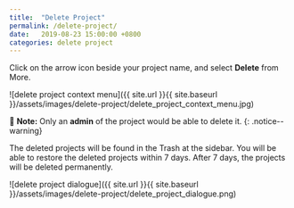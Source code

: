 ```yaml
---
title:  "Delete Project"
permalink: /delete-project/
date:   2019-08-23 15:00:00 +0800
categories: delete project
---
```

Click on the arrow icon beside your project name, and select **Delete** from More.

![delete project context menu]({{ site.url }}{{ site.baseurl }}/assets/images/delete-project/delete_project_context_menu.jpg)

🔖 **Note:** Only an **admin** of the project would be able to delete it.
{: .notice--warning}

The deleted projects will be found in the Trash at the sidebar. You will be able to restore the deleted projects within 7 days. After 7 days, the projects will be deleted permanently.

![delete project dialogue]({{ site.url }}{{ site.baseurl }}/assets/images/delete-project/delete_project_dialogue.png)
